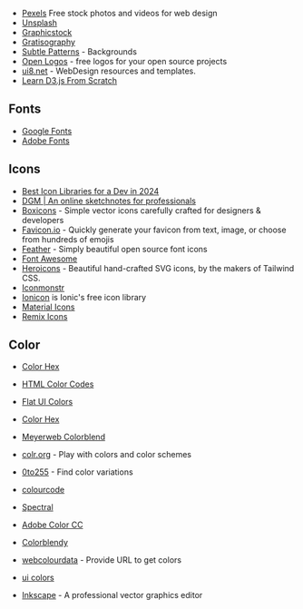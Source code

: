 - [Pexels](https://www.pexels.com/) Free stock photos and videos for web design
- [Unsplash](https://unsplash.com/)
- [Graphicstock](https://www.graphicstock.com/)
- [Gratisography](http://gratisography.com/)
- [Subtle Patterns](http://subtlepatterns.com/) - Backgrounds
- [Open Logos](http://openlogos.org/) - free logos for your open source projects
- [ui8.net](https://ui8.net/) - WebDesign resources and templates.
- [Learn D3.js From Scratch](https://www.dashingd3js.com/)


## Fonts

- [Google Fonts](https://fonts.google.com/)
- [Adobe Fonts](https://fonts.adobe.com/)

## Icons

- [Best Icon Libraries for a Dev in 2024](https://dev.to/masumparvej/best-icon-libraries-for-a-dev-412d)
- [DGM | An online sketchnotes for professionals](https://dgm.sh)
- [Boxicons](https://boxicons.com/) - Simple vector icons carefully crafted for designers & developers
- [Favicon.io](https://favicon.io/) - Quickly generate your favicon from text, image, or choose from hundreds of emojis
- [Feather](https://feathericons.com/) - Simply beautiful open source font icons
- [Font Awesome](https://fontawesome.com/icons?d=gallery&m=free)
- [Heroicons](https://heroicons.com/) - Beautiful hand-crafted SVG icons, by the makers of Tailwind CSS.
- [Iconmonstr](https://iconmonstr.com/)
- [Ionicon](http://ionicons.com/) is Ionic's free icon library
- [Material Icons](https://fonts.google.com/icons?selected=Material+Icons)
- [Remix Icons](https://remixicon.com/)

## Color

- [Color Hex](https://www.color-hex.com/)
- [HTML Color Codes](https://htmlcolorcodes.com/)
- [Flat UI Colors](http://flatuicolors.com/)
- [Color Hex](https://www.color-hex.com/)
- [Meyerweb Colorblend](http://meyerweb.com/eric/tools/color-blend/)
- [colr.org](http://www.colr.org/) - Play with colors and color schemes
- [0to255](http://www.0to255.com/) - Find color variations
- [colourcode](http://www.colourco.de/)
- [Spectral](http://jxnblk.com/Spectral/)
- [Adobe Color CC](https://color.adobe.com)
- [Colorblendy](http://colorblendy.com/)
- [webcolourdata](http://webcolourdata.com/) - Provide URL to get colors
- [ui colors](http://getuicolors.com/)

- [Inkscape](https://inkscape.org) - A professional vector graphics editor
